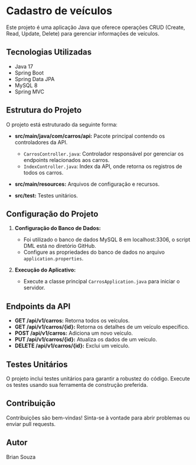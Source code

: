 # Cadastro de veículos

Este projeto é uma aplicação Java que oferece operações CRUD (Create, Read, Update, Delete) para gerenciar informações de veículos.

## Tecnologias Utilizadas

- Java 17
- Spring Boot
- Spring Data JPA
- MySQL 8
- Spring MVC

## Estrutura do Projeto

O projeto está estruturado da seguinte forma:

- **src/main/java/com/carros/api:** Pacote principal contendo os controladores da API.
   - `CarrosController.java`: Controlador responsável por gerenciar os endpoints relacionados aos carros.
   - `IndexController.java`: Index da API, onde retorna os registros de todos os carros.

- **src/main/resources:** Arquivos de configuração e recursos.

- **src/test:** Testes unitários.

## Configuração do Projeto

1. **Configuração do Banco de Dados:**
    - Foi utilizado o banco de dados MySQL 8 em localhost:3306, o script DML está no diretório GitHub.
    - Configure as propriedades do banco de dados no arquivo `application.properties`.

2. **Execução do Aplicativo:**
    - Execute a classe principal `CarrosApplication.java` para iniciar o servidor.

## Endpoints da API

- **GET /api/v1/carros:** Retorna todos os veículos.
- **GET /api/v1/carros/{id}:** Retorna os detalhes de um veículo específico.
- **POST /api/v1/carros:** Adiciona um novo veículo.
- **PUT /api/v1/carros/{id}:** Atualiza os dados de um veículo.
- **DELETE /api/v1/carros/{id}:** Exclui um veículo.

## Testes Unitários

O projeto inclui testes unitários para garantir a robustez do código. Execute os testes usando sua ferramenta de construção preferida.

## Contribuição

Contribuições são bem-vindas! Sinta-se à vontade para abrir problemas ou enviar pull requests.

## Autor

Brian Souza

